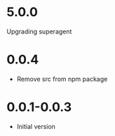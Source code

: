 # 5.0.0

Upgrading superagent

# 0.0.4

- Remove src from npm package

# 0.0.1-0.0.3

- Initial version
